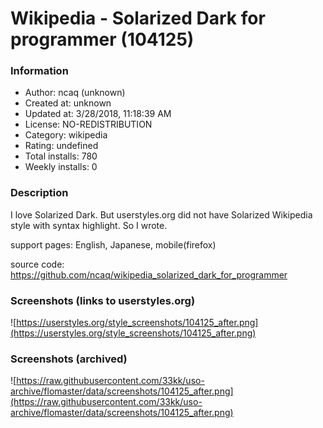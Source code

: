 # Wikipedia - Solarized Dark for programmer (104125)

### Information
- Author: ncaq (unknown)
- Created at: unknown
- Updated at: 3/28/2018, 11:18:39 AM
- License: NO-REDISTRIBUTION
- Category: wikipedia
- Rating: undefined
- Total installs: 780
- Weekly installs: 0


### Description
I love Solarized Dark.
But userstyles.org did not have Solarized Wikipedia style with syntax highlight.
So I wrote.

support pages:
English,
Japanese,
mobile(firefox)

source code: <a href="https://github.com/ncaq/wikipedia_solarized_dark_for_programmer">https://github.com/ncaq/wikipedia_solarized_dark_for_programmer</a>


### Screenshots (links to userstyles.org)
![https://userstyles.org/style_screenshots/104125_after.png](https://userstyles.org/style_screenshots/104125_after.png)


### Screenshots (archived)
![https://raw.githubusercontent.com/33kk/uso-archive/flomaster/data/screenshots/104125_after.png](https://raw.githubusercontent.com/33kk/uso-archive/flomaster/data/screenshots/104125_after.png)
